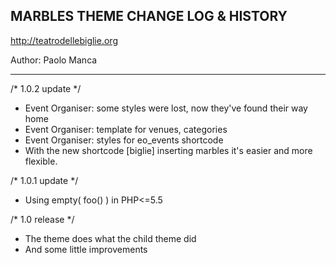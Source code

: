 ## MARBLES THEME CHANGE LOG & HISTORY

http://teatrodellebiglie.org

Author: Paolo Manca

*******************************************************************

/* 1.0.2 update */
- Event Organiser: some styles were lost, now they've found their way home
- Event Organiser: template for venues, categories
- Event Organiser: styles for eo_events shortcode
- With the new shortcode [biglie] inserting marbles it's easier and more flexible.

/* 1.0.1 update */
- Using empty( foo() ) in PHP<=5.5

/* 1.0 release */
- The theme does what the child theme did
- And some little improvements
